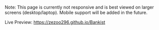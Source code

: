 Note: This page is currently not responsive and is best viewed on larger screens (desktop/laptop). Mobile support will be added in the future.

Live Preview: https://zezoo296.github.io/Bankist
